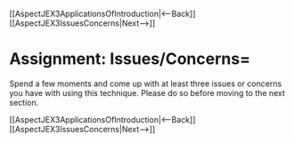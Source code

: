 [[AspectJEX3ApplicationsOfIntroduction|<--Back]] [[AspectJEX3IssuesConcerns|Next-->]]

# Assignment: Issues/Concerns=
Spend a few moments and come up with at least three issues or concerns you have with using this technique. Please do so before moving to the next section.

[[AspectJEX3ApplicationsOfIntroduction|<--Back]] [[AspectJEX3IssuesConcerns|Next-->]]